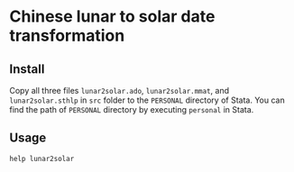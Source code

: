 # Chinese lunar to solar date transformation

## Install

Copy all three files `lunar2solar.ado`, `lunar2solar.mmat`, and `lunar2solar.sthlp` in `src` folder to the `PERSONAL` directory of Stata. You can find the path of `PERSONAL` directory by executing `personal` in Stata.

## Usage

```.stata
help lunar2solar
```

